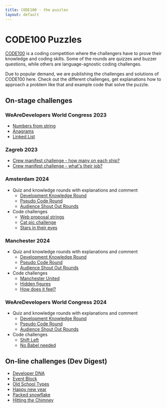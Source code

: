 ```yaml
---
title: CODE100 - the puzzles
layout: default
---
```


# CODE100 Puzzles

[CODE100](https://code100.dev) is a coding competition where the challengers have to prove their knowledge and coding skills. Some of the rounds are quizzes and buzzer questions, while others are language-agnostic coding challenges.

Due to popular demand, we are publishing the challenges and solutions of CODE100 here. Check out the different challenges, get explanations how to approach a problem like that and example code that solve the puzzle.

## On-stage challenges

### WeAreDevelopers World Congress 2023

* [Numbers from string](/2023-puzzles/challenge-1/)
* [Anagrams](/2023-puzzles/challenge-2/)
* [Linked List](/2023-puzzles/challenge-3/)

### Zagreb 2023

* [Crew manifest challenge - how many on each ship?](/2023-puzzles/zagreb-challenge-1)
* [Crew manifest challenge - what's their job?](/2023-puzzles/zagreb-challenge-2)

### Amsterdam 2024

* Quiz and knowledge rounds with explanations and comment 
    - [Development Knowledge Round](quizrounds/amsterdam/knowledge.md)
    - [Pseudo Code Round](quizrounds/amsterdam/pseudo-code.md)
    - [Audience Shout Out Rounds](quizrounds/amsterdam/audience-rounds.md)
* Code challenges
    - [Web proposal strings](/puzzles/web-proposal)
    - [Cat pic challenge](/puzzles/catpics)
    - [Stars in their eyes](/puzzles/stars-in-their-eyes/)

### Manchester 2024

* Quiz and knowledge rounds with explanations and comment 
    - [Development Knowledge Round](quizrounds/manchester/knowledge.md)
    - [Pseudo Code Round](quizrounds/manchester/pseudo-code.md)
    - [Audience Shout Out Rounds](quizrounds/manchester/audience-rounds.md)
* Code challenges
    - [Manchester United](/puzzles/manchester-united/)
    - [Hidden figures](puzzles/hidden-figures/)
    - [How does it feel?](puzzles/blue-monday/)

### WeAreDevelopers World Congress 2024

* Quiz and knowledge rounds with explanations and comment 
    - [Development Knowledge Round](quizrounds/berlin2024/knowledge.md)
    - [Pseudo Code Round](quizrounds/berlin2024/pseudo-code.md)
    - [Audience Shout Out Rounds](quizrounds/berlin2024/audience-rounds.md)
* Code challenges
    - [Shift Left](/puzzles/shift-left)
    - [No Babel needed](/puzzles/no-babel-needed)


## On-line challenges (Dev Digest)

* [Developer DNA](/puzzles/developer-dna/)
* [Event Block](/puzzles/eventblock/)
* [Old School Types](/puzzles/oldschooltypes/)
* [Happy new year](/puzzles/happy-new-year/)
* [Packed snowflake](/puzzles/packedsnowflake/)
* [Hitting the Chimney](/puzzles/hitting-the-chimney/)
